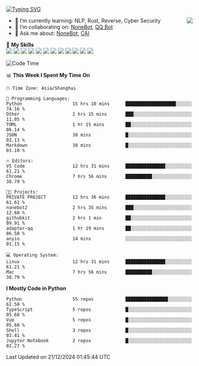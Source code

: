 [![Typing SVG](https://readme-typing-svg.herokuapp.com?size=25&duration=2500&color=8C43EA&vCenter=true&width=200&height=40&lines=Hi+there+%F0%9F%91%8B%F0%9F%8F%BB;I'm+yanyongyu)](https://git.io/typing-svg)

<a href="#">
  <img align="right" src="https://github-readme-stats.vercel.app/api?username=yanyongyu&count_private=true&show_icons=true&bg_color=15,f2f7fd,E0EAFC" />
</a>

- 🌱 I’m currently learning: NLP, Rust, Reverse, Cyber Security
- 👯 I’m collaborating on: [NoneBot](https://github.com/nonebot), [QQ Bot](https://github.com/Mrs4s/go-cqhttp)
- 💬 Ask me about: [NoneBot](https://github.com/nonebot), [CAI](https://github.com/cscs181/CAI)

🌟 **My Skills**  
![](https://img.shields.io/badge/-Python-3e74a2?style=flat-square&logo=Python&logoColor=fff)
![](https://img.shields.io/badge/-TypeScript-3178C6?style=flat-square&logo=TypeScript&logoColor=fff)
![](https://img.shields.io/badge/-Vue-4fc08d?style=flat-square&logo=Vue.js&logoColor=fff)
![](https://img.shields.io/badge/-React-2d98ce?style=flat-square&logo=React&logoColor=fff)
![](https://img.shields.io/badge/-FastAPI-009688?style=flat-square&logo=FastAPI&logoColor=fff)
![](https://img.shields.io/badge/-Linux-000000?style=flat-square&logo=Linux&logoColor=fff)
![](https://img.shields.io/badge/-Docker-2496ED?style=flat-square&logo=Docker&logoColor=fff)
![](https://img.shields.io/badge/-Kubernetes-326CE5?style=flat-square&logo=Kubernetes&logoColor=fff)
![](https://img.shields.io/badge/-GitHub%20Actions-2088FF?style=flat-square&logo=GitHubActions&logoColor=fff)
![](https://img.shields.io/badge/-PostgreSQL-4169E1?style=flat-square&logo=PostgreSQL&logoColor=fff)
![](https://img.shields.io/badge/-Redis-DC382D?style=flat-square&logo=Redis&logoColor=fff)
![](https://img.shields.io/badge/-MongoDB-47A248?style=flat-square&logo=MongoDB&logoColor=fff)

<!--START_SECTION:waka-->
![Code Time](http://img.shields.io/badge/Code%20Time-7%2C027%20hrs%2057%20mins-blue)

📊 **This Week I Spent My Time On** 

```text
🕑︎ Time Zone: Asia/Shanghai

💬 Programming Languages: 
Python                   15 hrs 10 mins      ███████████████████░░░░░░   74.16 % 
Other                    2 hrs 15 mins       ███░░░░░░░░░░░░░░░░░░░░░░   11.05 % 
TOML                     1 hr 15 mins        ██░░░░░░░░░░░░░░░░░░░░░░░   06.14 % 
JSON                     38 mins             █░░░░░░░░░░░░░░░░░░░░░░░░   03.13 % 
Markdown                 38 mins             █░░░░░░░░░░░░░░░░░░░░░░░░   03.10 % 

🔥 Editors: 
VS Code                  12 hrs 31 mins      ███████████████░░░░░░░░░░   61.21 % 
Chrome                   7 hrs 56 mins       ██████████░░░░░░░░░░░░░░░   38.79 % 

🐱‍💻 Projects: 
PRIVATE PROJECT          12 hrs 36 mins      ███████████████░░░░░░░░░░   61.61 % 
nonebot2                 2 hrs 35 mins       ███░░░░░░░░░░░░░░░░░░░░░░   12.68 % 
githubkit                2 hrs 1 min         ██░░░░░░░░░░░░░░░░░░░░░░░   09.91 % 
adapter-qq               1 hr 19 mins        ██░░░░░░░░░░░░░░░░░░░░░░░   06.50 % 
anyio                    14 mins             ░░░░░░░░░░░░░░░░░░░░░░░░░   01.15 % 

💻 Operating System: 
Linux                    12 hrs 31 mins      ███████████████░░░░░░░░░░   61.21 % 
Mac                      7 hrs 56 mins       ██████████░░░░░░░░░░░░░░░   38.79 % 
```

**I Mostly Code in Python** 

```text
Python                   55 repos            ████████████████░░░░░░░░░   62.50 % 
TypeScript               5 repos             █░░░░░░░░░░░░░░░░░░░░░░░░   05.68 % 
Vue                      5 repos             █░░░░░░░░░░░░░░░░░░░░░░░░   05.68 % 
Shell                    3 repos             █░░░░░░░░░░░░░░░░░░░░░░░░   03.41 % 
Jupyter Notebook         2 repos             █░░░░░░░░░░░░░░░░░░░░░░░░   02.27 % 
```




 Last Updated on 21/12/2024 01:45:44 UTC
<!--END_SECTION:waka-->
